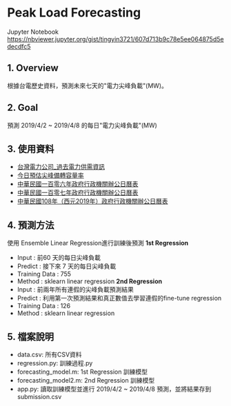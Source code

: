 # Peak Load Forecasting

Jupyter Notebook https://nbviewer.jupyter.org/gist/tingyin3721/607d713b9c78e5ee064875d5edecdfc5

## 1. Overview
根據台電歷史資料，預測未來七天的"電力尖峰負載"(MW)。

## 2. Goal
預測 2019/4/2 ~ 2019/4/8 的每日"電力尖峰負載"(MW)


## 3. 使用資料
 - [台灣電力公司_過去電力供需資訊](https://data.gov.tw/dataset/19995)
 - [今日預估尖峰備轉容量率](https://www.taipower.com.tw/d006/loadGraph/loadGraph/load_reserve_.html)
 - [中華民國一百零六年政府行政機關辦公日曆表](https://www.dgpa.gov.tw/information?uid=2&pid=4293)
 - [中華民國一百零七年政府行政機關辦公日曆表](https://www.dgpa.gov.tw/information?uid=83&pid=7473)
 - [中華民國108年（西元2019年）政府行政機關辦公日曆表](https://www.dgpa.gov.tw/information?uid=83&pid=8150)
 
 
## 4. 預測方法
使用 Ensemble Linear Regression進行訓練後預測
 **1st Regression**
 - Input : 前60 天的每日尖峰負載
 - Predict : 接下來 7 天的每日尖峰負載
 - Training Data : 755
 - Method : sklearn linear regression
 **2nd Regression**
 - Input : 前兩年所有連假的尖峰負載預測結果
 - Predict : 利用第一次預測結果和真正數值去學習連假的fine-tune regression
 - Training Data : 126
 - Method : sklearn linear regression
 

## 5. 檔案說明
 - data.csv: 所有CSV資料
 - regression.py: 訓練過程.py
 - forecasting_model.m: 1st Regression 訓練模型
 - forecasting_model2.m: 2nd Regression 訓練模型
 - app.py: 讀取訓練模型並進行 2019/4/2 ~ 2019/4/8 預測，並將結果存到 submission.csv
 
 
 